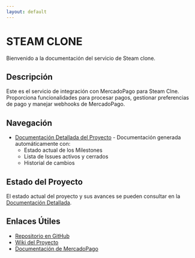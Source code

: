 ```yaml
---
layout: default
---
```


# STEAM CLONE

Bienvenido a la documentación del servicio de Steam clone.

## Descripción

Este es el servicio de integración con MercadoPago para Steam Clne. 
Proporciona funcionalidades para procesar pagos, gestionar preferencias de pago y manejar webhooks de MercadoPago.

## Navegación

- [Documentación Detallada del Proyecto](project-documentation.html) - Documentación generada automáticamente con:
  - Estado actual de los Milestones
  - Lista de Issues activos y cerrados
  - Historial de cambios

## Estado del Proyecto

El estado actual del proyecto y sus avances se pueden consultar en la [Documentación Detallada](project-documentation.html).

## Enlaces Útiles

- [Repositorio en GitHub](https://github.com/UM-services/UM.tesoreria.mercadopago-service)
- [Wiki del Proyecto](https://github.com/UM-services/UM.tesoreria.mercadopago-service/wiki)
- [Documentación de MercadoPago](https://www.mercadopago.com.ar/developers/es/reference) 
